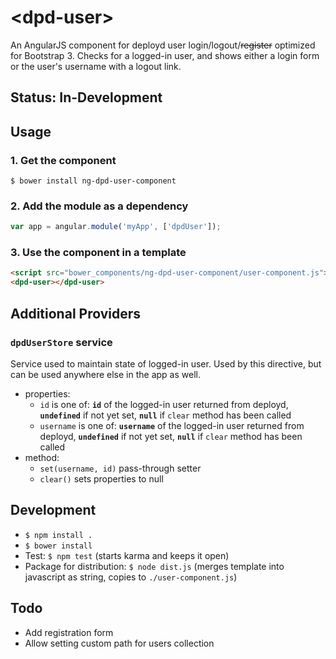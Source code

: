 # &lt;dpd-user&gt;

An AngularJS component for deployd user login/logout/<strike>register</strike>
optimized for Bootstrap 3. Checks for a logged-in user, and shows either a login
form or the user's username with a logout link.

## Status: In-Development

## Usage

### 1. Get the component

`$ bower install ng-dpd-user-component`

### 2. Add the module as a dependency

```javascript
var app = angular.module('myApp', ['dpdUser']);
```

### 3. Use the component in a template

```html
<script src="bower_components/ng-dpd-user-component/user-component.js"></script>
<dpd-user></dpd-user>
```

## Additional Providers

### `dpdUserStore` service

Service used to maintain state of logged-in user.
Used by this directive, but can be used anywhere else in the app as well.

 * properties:
    * `id` is one of: **`id`** of the logged-in user returned from deployd,
      **`undefined`** if not yet set,
      **`null`** if `clear` method has been called
    * `username` is one of:
      **`username`** of the logged-in user returned from deployd,
      **`undefined`** if not yet set,
      **`null`** if `clear` method has been called
 * method:
    * `set(username, id)` pass-through setter
    * `clear()` sets properties to null


## Development
 * `$ npm install .`
 * `$ bower install`
 * Test: `$ npm test` (starts karma and keeps it open)
 * Package for distribution: `$ node dist.js` (merges template into javascript as string, copies to `./user-component.js`)

## Todo

 * Add registration form
 * Allow setting custom path for users collection